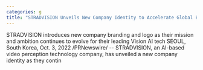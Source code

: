 ```yaml
---
categories: g
title: "STRADVISION Unveils New Company Identity to Accelerate Global Business"
---
```

STRADVISION introduces new company branding and logo as their mission and ambition continues to evolve for their leading Vision AI tech    SEOUL, South Korea, Oct. 3, 2022 /PRNewswire/ -- STRADVISION, an AI-based video perception technology company, has unveiled a new company identity as they contin